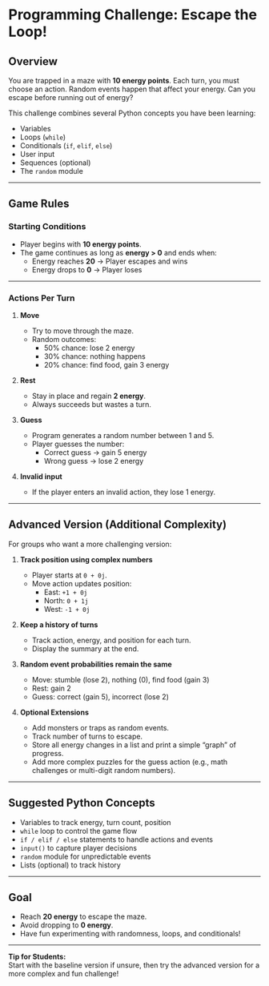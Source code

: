 # Programming Challenge: Escape the Loop!

## Overview
You are trapped in a maze with **10 energy points**. Each turn, you must choose an action. Random events happen that affect your energy. Can you escape before running out of energy?

This challenge combines several Python concepts you have been learning:
- Variables
- Loops (`while`)
- Conditionals (`if`, `elif`, `else`)
- User input
- Sequences (optional)
- The `random` module

---

## Game Rules

### Starting Conditions
- Player begins with **10 energy points**.
- The game continues as long as **energy > 0** and ends when:
  - Energy reaches **20** → Player escapes and wins
  - Energy drops to **0** → Player loses

---

### Actions Per Turn
1. **Move**
   - Try to move through the maze.
   - Random outcomes:
     - 50% chance: lose 2 energy
     - 30% chance: nothing happens
     - 20% chance: find food, gain 3 energy

2. **Rest**
   - Stay in place and regain **2 energy**.
   - Always succeeds but wastes a turn.

3. **Guess**
   - Program generates a random number between 1 and 5.
   - Player guesses the number:
     - Correct guess → gain 5 energy
     - Wrong guess → lose 2 energy

4. **Invalid input**
   - If the player enters an invalid action, they lose 1 energy.

---

## Advanced Version (Additional Complexity)

For groups who want a more challenging version:

1. **Track position using complex numbers**
   - Player starts at `0 + 0j`.
   - Move action updates position:
     - East: `+1 + 0j`
     - North: `0 + 1j`
     - West: `-1 + 0j`

2. **Keep a history of turns**
   - Track action, energy, and position for each turn.
   - Display the summary at the end.

3. **Random event probabilities remain the same**
   - Move: stumble (lose 2), nothing (0), find food (gain 3)
   - Rest: gain 2
   - Guess: correct (gain 5), incorrect (lose 2)

4. **Optional Extensions**
   - Add monsters or traps as random events.
   - Track number of turns to escape.
   - Store all energy changes in a list and print a simple “graph” of progress.
   - Add more complex puzzles for the guess action (e.g., math challenges or multi-digit random numbers).

---

## Suggested Python Concepts
- Variables to track energy, turn count, position
- `while` loop to control the game flow
- `if / elif / else` statements to handle actions and events
- `input()` to capture player decisions
- `random` module for unpredictable events
- Lists (optional) to track history

---

## Goal
- Reach **20 energy** to escape the maze.
- Avoid dropping to **0 energy**.
- Have fun experimenting with randomness, loops, and conditionals!

---

**Tip for Students:**  
Start with the baseline version if unsure, then try the advanced version for a more complex and fun challenge!
